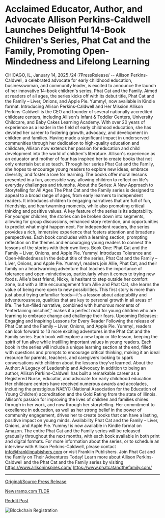 # Acclaimed Educator, Author, and Advocate Allison Perkins-Caldwell Launches Delightful 14-Book Children's Series, Phat Cat and the Family, Promoting Open-Mindedness and Lifelong Learning

CHICAGO, IL, January 14, 2025 /24-7PressRelease/ -- Allison Perkins-Caldwell, a celebrated advocate for early childhood education, businesswoman, and community leader, is excited to announce the launch of her innovative 14-book children's series, Phat Cat and the Family. Aimed at readers of all ages, the series kicks off with its debut title, Phat Cat and the Family – Liver, Onions, and Apple Pie. Yummy!, now available in Kindle format.  Introducing Allison Perkins-Caldwell and Her Mission  Allison Perkins-Caldwell is the CEO and founder of several nationally accredited childcare centers, including Allison's Infant & Toddler Centers, University Childcare, and Baby Cakes Learning Academy. With over 20 years of experience as a leader in the field of early childhood education, she has devoted her career to fostering growth, advocacy, and development in children and families. Having made a significant impact in underserved communities through her dedication to high-quality education and childcare, Allison now extends her passion for education and child development into the world of children's literature.  Allison's experience as an educator and mother of four has inspired her to create books that not only entertain but also teach. Through her series Phat Cat and the Family, she hopes to encourage young readers to explore new ideas, embrace diversity, and foster a love for learning. The books offer moral lessons presented in a fun, accessible way, allowing children to reflect on life's everyday challenges and triumphs.  About the Series: A New Approach to Storytelling for All Ages  The Phat Cat and the Family series is designed to appeal to a broad range of ages, from early learners to independent readers. It introduces children to engaging narratives that are full of fun, friendship, and heartwarming moments, while also promoting critical thinking and positive values.  A key feature of the series is its adaptability. For younger children, the stories can be broken down into segments, allowing for group discussions, enhanced story retention, and opportunities to predict what might happen next. For independent readers, the series provides a rich, immersive experience that fosters attention and broadens perspectives. Each book concludes with a learning section, prompting reflection on the themes and encouraging young readers to connect the lessons of the stories with their own lives.  Book One: Phat Cat and the Family – Liver, Onions, and Apple Pie. Yummy! Introduces Tolerance and Open-Mindedness   In the debut title of the series, Phat Cat and the Family – Liver, Onions, and Apple Pie. Yummy!, readers join Allie, Phat Cat, and their family on a heartwarming adventure that teaches the importance of tolerance and open-mindedness, particularly when it comes to trying new foods. Allie's best friend, Nicky, is hesitant to step outside her comfort zone, but with a little encouragement from Allie and Phat Cat, she learns the value of being more open to new possibilities.  This first story is more than just about trying unfamiliar foods—it's a lesson about adaptability and adventurousness, qualities that are key to personal growth in all areas of life. The fun-filled narrative, combined with humorous moments of "entertaining mischief," makes it a perfect read for young children who are learning to embrace change and challenge their fears.  Upcoming Releases: Engaging and Inspiring Lessons for Every Reader Following the release of Phat Cat and the Family – Liver, Onions, and Apple Pie. Yummy!, readers can look forward to 13 more exciting adventures in the Phat Cat and the Family series. Each book will explore a new topic or life lesson, keeping the spirit of fun alive while instilling important values in young readers.   Each book in the series will include a unique learning section at the end, filled with questions and prompts to encourage critical thinking, making it an ideal resource for parents, teachers, and caregivers looking to spark conversations with children about the lessons they've learned.  About the Author: A Legacy of Leadership and Advocacy  In addition to being an author, Allison Perkins-Caldwell has built a remarkable career as a Registered Nurse, educator, and advocate for early childhood education. Her childcare centers have received numerous awards and accolades, including the prestigious NAEYC (National Association for the Education of Young Children) accreditation and the Gold Rating from the state of Illinois. Allison's passion for improving the lives of children and families shines through in her work, and now through her storytelling.  Her commitment to excellence in education, as well as her strong belief in the power of community engagement, drives her to create books that can have a lasting, positive impact on young minds.  Availability Phat Cat and the Family – Liver, Onions, and Apple Pie. Yummy! is now available in Kindle format on Amazon. The entire Phat Cat and the Family series will be released gradually throughout the next months, with each book available in both print and digital formats.  For more information about the series, or to schedule an interview with Allison Perkins-Caldwell, please contact info@franklinpubishers.com or visit Franklin Publishers.  Join Phat Cat and the Family on Their Adventures Today! Learn more about Allison Perkins-Caldwell and the Phat Cat and the Family series by visiting https://www.allisoninspires.com/ https://www.phatcatandthefamily.com/ 

---

[Original/Source Press Release](https://www.24-7pressrelease.com/press-release/517907/acclaimed-educator-author-and-advocate-allison-perkins-caldwell-launches-delightful-14-book-childrens-series-phat-cat-and-the-family-promoting-open-mindedness-and-lifelong-learning)
                    

[Newsramp.com TLDR](https://newsramp.com/curated-news/allison-perkins-caldwell-launches-phat-cat-and-the-family-children-s-series/3f037aefb49329a7d2f22a77ed2adb80) 

 



[Reddit Post](https://www.reddit.com/r/BookNews/comments/1i11ejp/allison_perkinscaldwell_launches_phat_cat_and_the/) 



![Blockchain Registration](https://cdn.newsramp.app/24-7PressRelease/qrcode/251/14/odorbVHC.webp)
